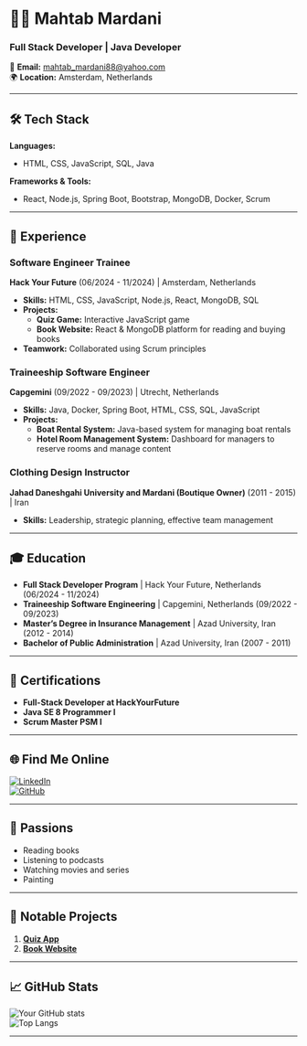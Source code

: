 # 👩‍💻 Mahtab Mardani  
### Full Stack Developer | Java Developer  

📧 **Email:** mahtab_mardani88@yahoo.com  
🌍 **Location:** Amsterdam, Netherlands  

---

## 🛠️ Tech Stack  
**Languages:**  
- HTML, CSS, JavaScript, SQL, Java  

**Frameworks & Tools:**  
- React, Node.js, Spring Boot, Bootstrap, MongoDB, Docker, Scrum  

---

## 💼 Experience  
### **Software Engineer Trainee**  
**Hack Your Future** (06/2024 - 11/2024) | Amsterdam, Netherlands  
- **Skills:** HTML, CSS, JavaScript, Node.js, React, MongoDB, SQL  
- **Projects:**  
  - **Quiz Game:** Interactive JavaScript game  
  - **Book Website:** React & MongoDB platform for reading and buying books  
- **Teamwork:** Collaborated using Scrum principles  

### **Traineeship Software Engineer**  
**Capgemini** (09/2022 - 09/2023) | Utrecht, Netherlands  
- **Skills:** Java, Docker, Spring Boot, HTML, CSS, SQL, JavaScript  
- **Projects:**  
  - **Boat Rental System:** Java-based system for managing boat rentals  
  - **Hotel Room Management System:** Dashboard for managers to reserve rooms and manage content  

### **Clothing Design Instructor**  
**Jahad Daneshgahi University and Mardani (Boutique Owner)** (2011 - 2015) | Iran  
- **Skills:** Leadership, strategic planning, effective team management  

---

## 🎓 Education  
- **Full Stack Developer Program** | Hack Your Future, Netherlands (06/2024 - 11/2024)  
- **Traineeship Software Engineering** | Capgemini, Netherlands (09/2022 - 09/2023)  
- **Master’s Degree in Insurance Management** | Azad University, Iran (2012 - 2014)  
- **Bachelor of Public Administration** | Azad University, Iran (2007 - 2011)  

---

## 📜 Certifications  
- **Full-Stack Developer at HackYourFuture**  
- **Java SE 8 Programmer I**  
- **Scrum Master PSM I**  

---

## 🌐 Find Me Online  
[![LinkedIn](https://img.shields.io/badge/-LinkedIn-blue?style=flat&logo=linkedin)](https://www.linkedin.com/in/mahtab-mardani-558852270/)  
[![GitHub](https://img.shields.io/badge/-GitHub-black?style=flat&logo=github)](https://github.com/mahtabmardani88)  

---

## 🎨 Passions  
- Reading books  
- Listening to podcasts  
- Watching movies and series  
- Painting  

---

## 📂 Notable Projects  
1. [**Quiz App**](https://keremilhan.github.io/quiz-app/)  
2. [**Book Website**](https://464.group-b.65d8d4b9d2a74e22.truckboxapp.com/)  

---

## 📈 GitHub Stats  
![Your GitHub stats](https://github-readme-stats.vercel.app/api?username=mahtabmardani88&show_icons=true&theme=radical)  
![Top Langs](https://github-readme-stats.vercel.app/api/top-langs/?username=mahtabmardani88&layout=compact&theme=radical)

---

